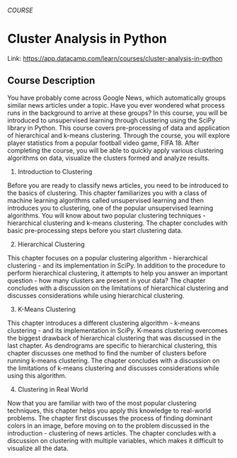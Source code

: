 *COURSE*

# Cluster Analysis in Python

Link: https://app.datacamp.com/learn/courses/cluster-analysis-in-python

## Course Description
You have probably come across Google News, which automatically groups similar news articles under a topic. Have you ever wondered what process runs in the background to arrive at these groups? In this course, you will be introduced to unsupervised learning through clustering using the SciPy library in Python. This course covers pre-processing of data and application of hierarchical and k-means clustering. Through the course, you will explore player statistics from a popular football video game, FIFA 18. After completing the course, you will be able to quickly apply various clustering algorithms on data, visualize the clusters formed and analyze results.

1. Introduction to Clustering

Before you are ready to classify news articles, you need to be introduced to the basics of clustering. This chapter familiarizes you with a class of machine learning algorithms called unsupervised learning and then introduces you to clustering, one of the popular unsupervised learning algorithms. You will know about two popular clustering techniques - hierarchical clustering and k-means clustering. The chapter concludes with basic pre-processing steps before you start clustering data.

2. Hierarchical Clustering

This chapter focuses on a popular clustering algorithm - hierarchical clustering - and its implementation in SciPy. In addition to the procedure to perform hierarchical clustering, it attempts to help you answer an important question - how many clusters are present in your data? The chapter concludes with a discussion on the limitations of hierarchical clustering and discusses considerations while using hierarchical clustering.

3. K-Means Clustering

This chapter introduces a different clustering algorithm - k-means clustering - and its implementation in SciPy. K-means clustering overcomes the biggest drawback of hierarchical clustering that was discussed in the last chapter. As dendrograms are specific to hierarchical clustering, this chapter discusses one method to find the number of clusters before running k-means clustering. The chapter concludes with a discussion on the limitations of k-means clustering and discusses considerations while using this algorithm.

4. Clustering in Real World

Now that you are familiar with two of the most popular clustering techniques, this chapter helps you apply this knowledge to real-world problems. The chapter first discusses the process of finding dominant colors in an image, before moving on to the problem discussed in the introduction - clustering of news articles. The chapter concludes with a discussion on clustering with multiple variables, which makes it difficult to visualize all the data.
